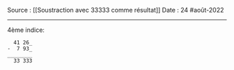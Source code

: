 Source : [[Soustraction avec 33333 comme résultat]]
Date : 24 #août-2022
***

4ème indice:
```
  41 26_
-  7 93_
________
  33 333
```